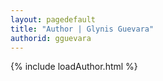 ```yaml
---
layout: pagedefault
title: "Author | Glynis Guevara"
authorid: gguevara
---
```

{% include loadAuthor.html %}